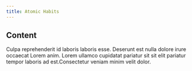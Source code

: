 ```yaml
---
title: Atomic Habits
---
```


## Content

Culpa reprehenderit id laboris laboris esse. Deserunt est nulla dolore irure occaecat Lorem anim. Lorem ullamco cupidatat pariatur sit sit elit pariatur tempor laboris ad est.Consectetur veniam minim velit dolor.
